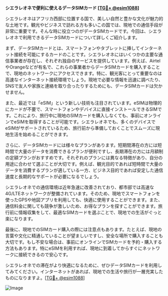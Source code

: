 **シエラレオネで便利に使えるデータSIMカード [[TG💪+ @esim1088](https://t.me/s/esim1088)]**

シエラレオネはアフリカ西部に位置する国で、美しい自然と豊かな文化が魅力的な土地です。観光やビジネスで訪れる方も多いこの国では、現地での通信手段が非常に重要です。そんな時に役立つのがデータSIMカードです。今回は、シエラレオネで利用できるデータSIMカードについて詳しくご紹介します。

まず、データSIMカードとは、スマートフォンやタブレットに挿してインターネット接続を可能にするカードのことです。シエラレオネにはいくつかの主要な通信事業者が存在し、それぞれ独自のサービスを提供しています。例えば、AirtelやOrangeなどが有名で、これらの事業者からデータSIMカードを購入することで、現地のネットワークにアクセスできます。特に、観光客にとって重要なのは高速なインターネット接続環境でしょう。現地で必要な情報を迅速に調べたり、SNSで友人や家族と連絡を取り合ったりするためにも、データSIMカードは欠かせません。

また、最近では「eSIM」という新しい技術も注目されています。eSIMは物理的にカードが不要で、スマートフォンやデバイスに直接インストールできるSIMです。これにより、旅行中に現地のSIMカードを購入しなくても、事前にオンラインでeSIMを取得することが可能です。シエラレオネでも、多くのデバイスでeSIMがサポートされているため、旅行前から準備しておくことでスムーズに現地生活を始めることができます。

さらに、データSIMカードには様々なプランがあります。短期間滞在の方には短時間で大量のデータを消費できるプランが便利ですし、長期滞在の方には月額制の定額プランがおすすめです。それぞれのプランには異なる特徴があり、自分の用途に合わせて選ぶことが大切です。例えば、観光目的であれば短時間で大量のデータを消費するプランが適している一方、ビジネス目的であれば安定した通信速度と長期的なサポートが必要になるでしょう。

シエラレオネでの通信環境は近年急速に改善されており、都市部では高速な4G/LTEネットワークが整備されています。そのため、現地でスマートフォンを使ったGPSや地図アプリを利用しても、快適に使用することができます。また、通信料金に関しても競争が激しいため、お得なプランを探すことができます。旅行前に情報収集をして、最適なSIMカードを選ぶことで、現地での生活がぐっと楽になります。

最後に、現地でのSIMカード購入の際には注意点もあります。たとえば、現地の言葉や文化に精通していることが望ましいですし、安全な場所で購入することも大切です。もし不安な場合は、事前にオンラインでSIMカードを予約・購入する方法もあります。特にeSIMを利用すれば、現地に到着してからすぐにネットワークに接続できるので安心です。

シエラレオネでの滞在がより快適になるために、ぜひデータSIMカードを利用してみてください。インターネットがあれば、現地での生活や旅行が一層充実したものになりますよ。[[TG💪+ @esim1088](https://t.me/s/esim1088)]

![Image](https://i.postimg.cc/Y0z9fWf4/image.png)